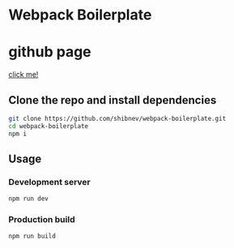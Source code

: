 # Webpack Boilerplate

# github page
[click me!](https://shibnev.github.io/__test__jug_ru/dist/index.html)

## Clone the repo and install dependencies
```bash
git clone https://github.com/shibnev/webpack-boilerplate.git
cd webpack-boilerplate
npm i
```
## Usage

### Development server

```bash
npm run dev
```

### Production build

```bash
npm run build
```
